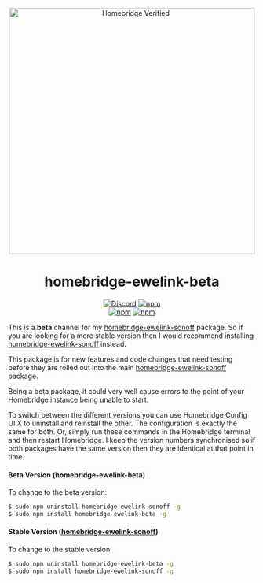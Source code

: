 <p align="center">
   <a href="https://github.com/homebridge/verified/blob/master/verified-plugins.json"><img alt="Homebridge Verified" src="https://user-images.githubusercontent.com/43026681/90361629-9af86200-e056-11ea-8553-4e4e5c4b5a54.png" width="500px"></a>
</p>
<span align="center">
    
# homebridge-ewelink-beta
    
[![Discord](https://img.shields.io/discord/432663330281226270?color=728ED5&logo=discord&label=discord)](https://discord.com/channels/432663330281226270/742733745743855627)
[![npm](https://img.shields.io/npm/dt/homebridge-ewelink-beta)](https://www.npmjs.com/package/homebridge-ewelink-sonoff)   
[![npm](https://img.shields.io/npm/v/homebridge-ewelink-sonoff?label=release)](https://www.npmjs.com/package/homebridge-ewelink-sonoff)
[![npm](https://img.shields.io/npm/v/homebridge-ewelink-beta?label=beta)](https://www.npmjs.com/package/homebridge-ewelink-beta)

</span>


This is a **beta** channel for my [homebridge-ewelink-sonoff](https://github.com/bwp91/homebridge-ewelink-sonoff) package. So if you are looking for a more stable version then I would recommend installing [homebridge-ewelink-sonoff](https://github.com/bwp91/homebridge-ewelink-sonoff) instead.

This package is for new features and code changes that need testing before they are rolled out into the main [homebridge-ewelink-sonoff](https://github.com/bwp91/homebridge-ewelink-sonoff) package.

Being a beta package, it could very well cause errors to the point of your Homebridge instance being unable to start.

To switch between the different versions you can use Homebridge Config UI X to uninstall and reinstall the other. The configuration is exactly the same for both. Or, simply run these commands in the Homebridge terminal and then restart Homebridge. I keep the version numbers synchronised so if both packages have the same version then they are identical at that point in time.

#### Beta Version (homebridge-ewelink-beta)
To change to the beta version:
```bash
$ sudo npm uninstall homebridge-ewelink-sonoff -g
$ sudo npm install homebridge-ewelink-beta -g
```
#### Stable Version ([homebridge-ewelink-sonoff](https://github.com/bwp91/homebridge-ewelink-sonoff))
To change to the stable version:
```bash
$ sudo npm uninstall homebridge-ewelink-beta -g
$ sudo npm install homebridge-ewelink-sonoff -g
```
